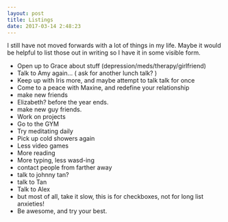 ```yaml
---
layout: post
title: Listings
date: 2017-03-14 2:48:23
---
```


I still have not moved forwards with a lot of things in my life. Maybe it would be helpful to list those out in writing so I have it in some visible form.

- Open up to Grace about stuff (depression/meds/therapy/girlfriend)
- Talk to Amy again... ( ask for another lunch talk? )
- Keep up with Iris more, and maybe attempt to talk talk for once
- Come to a peace with Maxine, and redefine your relationship
- make new friends
- Elizabeth? before the year ends.
- make new guy friends.
- Work on projects
- Go to the GYM
- Try meditating daily
- Pick up cold showers again
- Less video games
- More reading
- More typing, less wasd-ing 
- contact people from farther away
- talk to johnny tan?
- talk to Tan
- Talk to Alex
- but most of all, take it slow, this is for checkboxes, not for long list anxieties!
- Be awesome, and try your best.